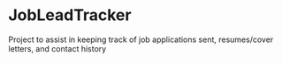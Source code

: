 # JobLeadTracker
Project to assist in keeping track of job applications sent, resumes/cover letters, and contact history
